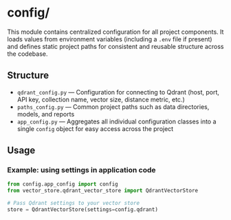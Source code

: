 # config/

This module contains centralized configuration for all project components. It loads values from environment variables (including a `.env` file if present) and defines static project paths for consistent and reusable structure across the codebase.

## Structure

- `qdrant_config.py` — Configuration for connecting to Qdrant (host, port, API key, collection name, vector size, distance metric, etc.)
- `paths_config.py` — Common project paths such as data directories, models, and reports
- `app_config.py` — Aggregates all individual configuration classes into a single `config` object for easy access across the project

## Usage

### Example: using settings in application code

```python
from config.app_config import config
from vector_store.qdrant_vector_store import QdrantVectorStore

# Pass Qdrant settings to your vector store
store = QdrantVectorStore(settings=config.qdrant)